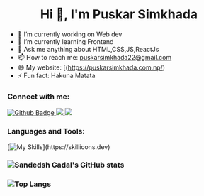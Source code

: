  <h1 align="center">Hi 👋, I'm Puskar Simkhada</h1>

- 🔭 I’m currently working on Web dev 
- 🌱 I’m currently learning Frontend
- 💬 Ask me anything about HTML,CSS,JS,ReactJs 
- 📫 How to reach me: puskarsimkhada22@gmail.com
- 😄 My website: [(https://puskarsimkhada.com.np/)
- ⚡ Fun fact: Hakuna Matata
  
### Connect with me:
<div id="badges">
  <a href="https://github.com/puskarsimkhada">
    <img src="https://img.shields.io/badge/Github-white?style=for-the-badge&logo=Github&logoColor=black" alt="Github Badge"/>
  </a>

  <a href="https://www.linkedin.com/in/puskarsimkhada10/">
<img src="https://img.shields.io/badge/LinkedIn-blue?style=for-the-badge&logo=linkedin&logoColor=white%22%20alt=%22LinkedIn%20Badge"/>
  </a>
<a href="https://x.com/PuskarSimk41013">
<img src="https://img.shields.io/badge/LinkedIn-blue?style=for-the-badge&logo=linkedin&logoColor=white%22%20alt=%22LinkedIn%20Badge"/>
  </a>
  
</div>

### Languages and Tools:
[![My Skills](https://skillicons.dev/icons?i=c,html,css,js,react,github,git,vscode,visualstudio,figma,)](https://skillicons.dev)

### ![Sandedsh Gadal's GitHub stats](https://github-readme-stats.vercel.app/api?username=Sandesh-Gadal&show_icons=true&theme=dark)

### ![Top Langs](https://github-readme-stats.vercel.app/api/top-langs/?username=Sandesh-Gadal&theme=dark&count=8)


<br>

